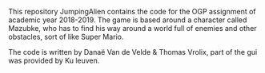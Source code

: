 This repository JumpingAlien contains the code for the OGP assignment of academic year 2018-2019.
The game is based around a character called Mazubke, who has to find his way around a world full of enemies and other 
obstacles, sort of like Super Mario. 

The code is written by Danaë Van de Velde & Thomas Vrolix, part of the gui was provided by Ku leuven. 
